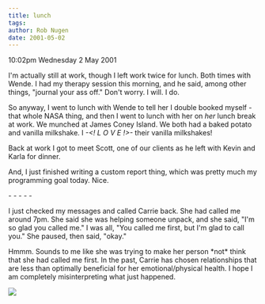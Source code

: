 ```yaml
---
title: lunch
tags: 
author: Rob Nugen
date: 2001-05-02
---
```


<p class=date>10:02pm Wednesday 2 May 2001</p>

<p>I'm actually still at work, though I left work
twice for lunch.  Both times with Wende.  I had my
therapy session this morning, and he said, among other
things, "journal your ass off."  Don't worry.  I will.
 I do.</p>

<p>So anyway, I went to lunch with Wende to tell her I
double booked myself - that whole NASA thing, and then
I went to lunch with her on <em>her</em> lunch break
at work.  We munched at James Coney Island.  We both
had a baked potato and vanilla milkshake.  I
<em>-&lt;! L O V E !&gt;-</em> their vanilla
milkshakes!</p>

<p>Back at work I got to meet Scott, one of our
clients as he left with Kevin and Karla for
dinner.</p>

<p>And, I just finished writing a custom report thing,
which was pretty much my programming goal today. 
Nice.</p>

<p>- - - - -</p>

<p>I just checked my messages and called Carrie back. 
She had called me around 7pm.  She said she was
helping someone unpack, and she said, "I'm so glad you
called me."  I was all, "You called me first, but I'm
glad to call you."  She paused, then said, "okay."</p>

<p>Hmmm.  Sounds to me like she was trying to make her
person *not* think that she had called me first.  In
the past, Carrie has chosen relationships that are
less than optimally beneficial for her
emotional/physical health.  I hope I am completely
misinterpreting what just happened.</p>


<p><img src="/images/rob/wL-ROB.gif"/></p>
